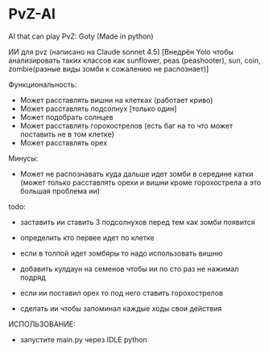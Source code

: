 # PvZ-AI
AI that can play PvZ: Goty (Made in python)

ИИ для pvz (написано на Claude sonnet 4.5)
[Внедрён Yolo чтобы анализировать таких классов как sunflower, peas (peashooter), sun, coin, zombie(разные виды зомби к сожалению не распознает)]

Функциональность:
- Может расставлять вишни на клетках (работает криво)
- Может расставлять подсолнух [только один]
- Может подобрать солнцев
- Может расставлять горохострелов (есть баг на то что может поставить не в том клетке)
- Может расставлять орех

Минусы:
- Может не распознавать куда дальше идет зомби в середине катки (может только расставлять орехи и вишни кроме горохострела а это большая проблема ии)

todo:
- заставить ии ставить 3 подсолнухов перед тем как зомби появится

- определить кто первее идет по клетке

- если в толпой идет зомбяры то надо использовать вишню

- добавить кулдаун на семенов чтобы ии по сто раз не нажимал подряд

- если ии поставил орех то под него ставить горохострелов

- сделать ии чтобы запоминал каждые ходы свои действия

ИСПОЛЬЗОВАНИЕ:

- запустите main.py через IDLE python
